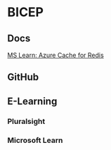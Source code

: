 # BICEP

## Docs

[MS Learn: Azure Cache for Redis](https://learn.microsoft.com/en-us/azure/azure-cache-for-redis/cache-overview)

## GitHub


## E-Learning

### Pluralsight


### Microsoft Learn